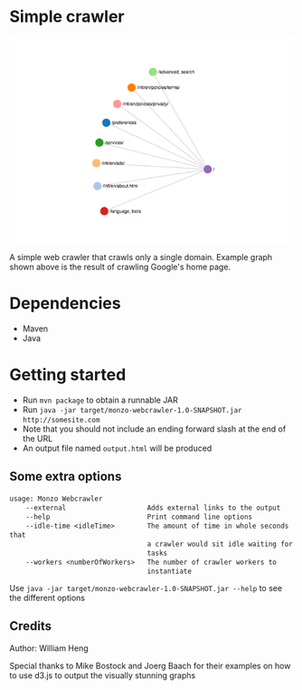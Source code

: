 Simple crawler
==============

![Simple crawler crawling Google](https://github.com/william8th/crawler/blob/develop/crawler.png)

A simple web crawler that crawls only a single domain. Example graph shown above is the result of crawling Google's home page.

# Dependencies
- Maven
- Java

# Getting started
- Run `mvn package` to obtain a runnable JAR
- Run `java -jar target/monzo-webcrawler-1.0-SNAPSHOT.jar http://somesite.com`
- Note that you should not include an ending forward slash at the end of the URL
- An output file named `output.html` will be produced

## Some extra options
```
usage: Monzo Webcrawler
    --external                    Adds external links to the output
    --help                        Print command line options
    --idle-time <idleTime>        The amount of time in whole seconds that
                                  a crawler would sit idle waiting for
                                  tasks
    --workers <numberOfWorkers>   The number of crawler workers to
                                  instantiate
```
Use `java -jar target/monzo-webcrawler-1.0-SNAPSHOT.jar --help` to see the different options

## Credits
Author: William Heng

Special thanks to Mike Bostock and Joerg Baach for their examples on how to use d3.js to output the visually stunning graphs

